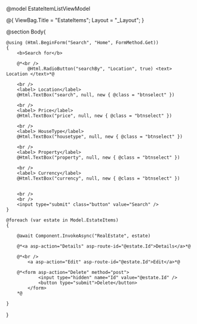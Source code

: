 @model EstateItemListViewModel

@{
    ViewBag.Title = "EstateItems";
    Layout = "_Layout";
}

@section Body{

<div class="container" asp-action="Search" method="post" enctype="multipart/form-data">

    @using (Html.BeginForm("Search", "Home", FormMethod.Get))
    {
        <b>Search for</b>

        @*<br />
            @Html.RadioButton("searchBy", "Location", true) <text> Location </text>*@

        <br />
        <label> Location</label>
        @Html.TextBox("search", null, new { @class = "btnselect" })

        <br />
        <label> Price</label>
        @Html.TextBox("price", null, new { @class = "btnselect" })

        <br />
        <label> HouseType</label>
        @Html.TextBox("housetype", null, new { @class = "btnselect" })

        <br />
        <label> Property</label>
        @Html.TextBox("property", null, new { @class = "btnselect" })

        <br />
        <label> Currency</label>
        @Html.TextBox("currency", null, new { @class = "btnselect" })


        <br />
        <br />
        <input type="submit" class="button" value="Search" />
    }
</div>


<div class="container">

    @foreach (var estate in Model.EstateItems)
    {

        @await Component.InvokeAsync("RealEstate", estate)

        @*<a asp-action="Details" asp-route-id="@estate.Id">Details</a>*@

        @*<br />
            <a asp-action="Edit" asp-route-id="@estate.Id">Edit</a>*@

        @*<form asp-action="Delete" method="post">
                <input type="hidden" name="Id" value="@estate.Id" />
                <button type="submit">Delete</button>
            </form>
        *@

    }
</div>
}

<br />
<div page-model="@Model.PagingInfo" page-action="Index" page-classes-enabled="true"
     page-class="button" page-class-normal="btn-default"
     page-class-selected="btn-primary"
     class="btn-group pull-right m-1 container">
</div>


